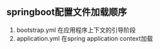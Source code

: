 ## springboot配置文件加载顺序
1. bootstrap.yml      在应用程序上下文的引导阶段
2. application.yml    在spring application context加载
